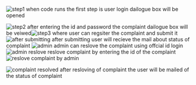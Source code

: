 ![step1 ](https://github.com/jaswanthmathan/COMPLAINT-MANAGMENT-SYSTEM/assets/128672631/94634ca5-c76d-49fa-aacc-e7777c5f8e93)
when code runs the first step is user login dailogue box will be opened 

![step2](https://github.com/jaswanthmathan/COMPLAINT-MANAGMENT-SYSTEM/assets/128672631/ab324df6-4e12-4580-95cc-86307dc251ca)
after entering the id and password the complaint dailogue box will be veiwed![step3](https://github.com/jaswanthmathan/COMPLAINT-MANAGMENT-SYSTEM/assets/128672631/5aef52f5-81ac-4306-b7f4-c8c801c5988d)
where user can  regsiter the complaint and submit it ![after submitting](https://github.com/jaswanthmathan/COMPLAINT-MANAGMENT-SYSTEM/assets/128672631/ff4509b5-0c8c-4074-bd5c-8e9e82450e9a)
after submitting user will recieve the mail about status of  complaint
![admin ](https://github.com/jaswanthmathan/COMPLAINT-MANAGMENT-SYSTEM/assets/128672631/441f14be-de42-4d46-b2e7-04275a9151c2)
admin can reslove the complaint using offcial id login![admin reslove](https://github.com/jaswanthmathan/COMPLAINT-MANAGMENT-SYSTEM/assets/128672631/f6951d6a-83ee-4136-ad41-6710206923a7)
reslove complaint by entering the id of the complaint ![reslove complaint by admin](https://github.com/jaswanthmathan/COMPLAINT-MANAGMENT-SYSTEM/assets/128672631/e9d6019a-33c0-44e7-99dd-d667ddeb9df2)


![complaint resolved](https://github.com/jaswanthmathan/COMPLAINT-MANAGMENT-SYSTEM/assets/128672631/7a722775-040e-43eb-8864-44ff6a785b24)
after resloving of complaint the user will be mailed of the status of complaint


